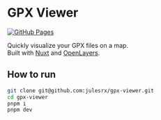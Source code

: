 # GPX Viewer

[![GitHub Pages](https://github.com/julesrx/gpx-viewer/actions/workflows/gh-pages.yml/badge.svg?branch=main)](https://github.com/julesrx/gpx-viewer/deployments/activity_log?environment=github-pages)

Quickly visualize your GPX files on a map.  
Built with [Nuxt](https://nuxt.com/) and [OpenLayers](https://openlayers.org/).

## How to run

```bash
git clone git@github.com:julesrx/gpx-viewer.git
cd gpx-viewer
pnpm i
pnpm dev
```
